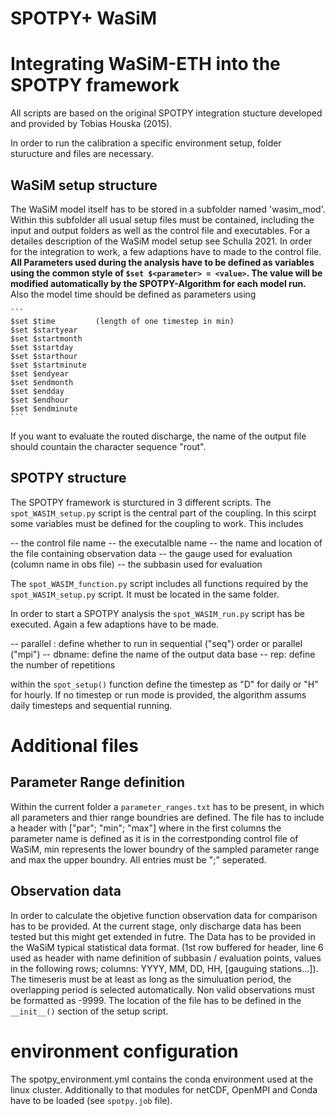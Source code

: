 # SPOTPY+ WaSiM
# Integrating WaSiM-ETH into the SPOTPY framework 

All scripts are based on the original SPOTPY integration stucture developed and provided by Tobias Houska (2015).

In order to run the calibration a specific environment setup, folder sturucture and files are necessary.

## WaSiM setup structure
The WaSiM model itself has to be stored in a subfolder named 'wasim_mod'. Within this subfolder all usual setup files must be contained, including the input and output folders as well as the control file and executables. For a detailes description of the WaSiM model setup see Schulla 2021. 
In order for the integration to work, a few adaptions have to made to the control file. 
**All Parameters used during the analysis have to be defined as variables using the common style of `$set $<parameter> = <value>`. The value will be modified automatically by the SPOTPY-Algorithm for each model run.**
Also the model time should be defined as parameters using 

    ```
    $set $time         (length of one timestep in min)
    $set $startyear 
    $set $startmonth
    $set $startday
    $set $starthour
    $set $startminute
    $set $endyear
    $set $endmonth
    $set $endday
    $set $endhour
    $set $endminute
    ```
If you want to evaluate the routed discharge, the name of the output file should countain the character sequence "rout". 

## SPOTPY structure
The SPOTPY framework is sturctured in 3 different scripts. 
The `spot_WASIM_setup.py` script is the central part of the coupling. In this scirpt some variables must be defined for the coupling to work. This includes 

-- the control file name
-- the executalble name
-- the name and location of the file containing observation data
-- the gauge used for evaluation (column name in obs file)
-- the subbasin used for evaluation

The `spot_WASIM_function.py` script includes all functions required by the `spot_WASIM_setup.py` script. It must be located in the same folder.

In order to start a SPOTPY analysis the `spot_WASIM_run.py` script has be executed. Again a few adaptions have to be made.

-- parallel : define whether to run in sequential ("seq") order or parallel ("mpi")
-- dbname:    define the name of the output data base
-- rep:       define the number of repetitions 

within the `spot_setup()` function define the timestep as "D" for daily or "H" for hourly. If no timestep or run mode is provided, the algorithm assums daily timesteps and sequential running. 

# Additional files
    
## Parameter Range definition
Within the current folder a `parameter_ranges.txt` has to be present, in which all parameters and thier range boundries are defined. 
The file has to include a header with ["par"; "min"; "max"] where in the first columns the parameter name is defined as it is in the correstponding control file of WaSiM, min represents the lower boundry of the sampled parameter range and max the upper boundry. All entries must be ";" seperated. 

## Observation data
In order to calculate the objetive function observation data for comparison has to be provided. At the current stage, only discharge data has been tested but this might get extended in futre. 
The Data has to be provided in the WaSiM typical statistical data format. (1st row buffered for header, line 6 used as header with name definition of subbasin / evaluation points, values in the following rows; columns: YYYY, MM, DD, HH, [gauguing stations...]).
The timeseris must be at least as long as the simuluation period, the overlapping period is selected automatically. Non valid observations must be formatted as -9999.
The location of the file has to be defined in the `__init__()` section of the setup script.

# environment configuration
The spotpy_environment.yml contains the conda environment used at the linux cluster. Additionally to that modules for netCDF, OpenMPI and Conda have to be loaded (see `spotpy.job` file).
 